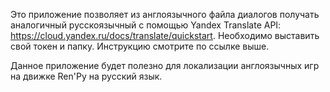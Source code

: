 Это приложение позволяет из англоязычного файла диалогов получать аналогичный русскоязычный с помощью Yandex Translate API: https://cloud.yandex.ru/docs/translate/quickstart.
Необходимо выставить свой токен и папку. Инструкцию смотрите по ссылке выше.

Данное приложение будет полезно для локализации англоязычных игр на движке Ren'Py на русский язык.
